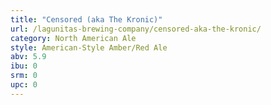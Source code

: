 ```yaml
---
title: "Censored (aka The Kronic)"
url: /lagunitas-brewing-company/censored-aka-the-kronic/
category: North American Ale
style: American-Style Amber/Red Ale
abv: 5.9
ibu: 0
srm: 0
upc: 0
---
```


